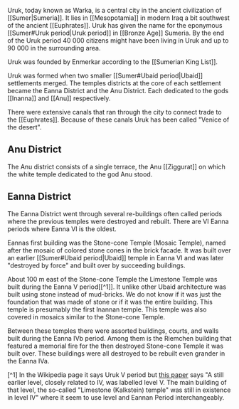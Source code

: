 Uruk, today known as Warka, is a central city in the ancient civilization of [[Sumer|Sumeria]]. It lies in [[Mesopotamia]] in modern Iraq a bit southwest of the ancient [[Euphrates]]. Uruk has given the name for the eponymous [[Sumer#Uruk period|Uruk period]] in [[Bronze Age]] Sumeria. By the end of the Uruk period 40 000 citizens might have been living in Uruk and up to 90 000 in the surrounding area.

Uruk was founded by Enmerkar according to the [[Sumerian King List]]. 

Uruk was formed when two smaller [[Sumer#Ubaid period|Ubaid]] settlements merged. The temples districts at the core of each settlement became the Eanna District and the Anu District. Each dedicated to the gods [[Inanna]] and [[Anu]] respectively.

There were extensive canals that ran through the city to connect trade to the [[Euphrates]]. Because of these canals Uruk has been called "Venice of the desert".
## Anu District

The Anu district consists of a single terrace, the Anu [[Ziggurat]] on which the white temple dedicated to the god Anu stood.

## Eanna District

The Eanna District went through several re-buildings often called periods where the previous temples were destroyed and rebuilt. There are VI Eanna periods where Eanna VI is the oldest.

Eannas first building was the Stone-cone Temple (Mosaic Temple), named after the mosaic of colored stone cones in the brick facade. It was built over an earlier [[Sumer#Ubaid period|Ubaid]] temple in Eanna VI and was later "destroyed by force" and built over by succeeding buildings.

About 100 m east of the Stone-cone Temple the Limestone Temple was built during the Eanna V period[[^1]]. It unlike other Ubaid architecture was built using stone instead of mud-bricks. We do not know if it was just the foundation that was made of stone or if it was the entire building. This temple is presumably the first Inannan temple. This temple was also covered in mosaics similar to the Stone-cone Temple.

Between these temples there were assorted buildings, courts, and walls built during the Eanna IVb period. Among them is the Riemchen building  that featured a memorial fire for the then destroyed Stone-cone Temple it was built over. These buildings were all destroyed to be rebuilt even grander in the Eanna IVa.

[^1] In the Wikipedia page it says Uruk V period but [this paper](https://sci-hub.zidianzhan.net/10.2307/504076) says "A still earlier level, closely related to IV, was labelled level V. The main building of that level, the so-called "Limestone (Kalkstein) temple" was still in existence in level IV" where it seem to use level and Eannan Period interchangeably.
